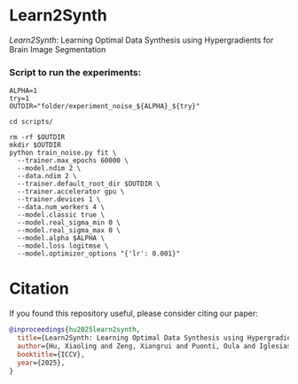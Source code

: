 # Learn2Synth
*Learn2Synth*: Learning Optimal Data Synthesis using Hypergradients for Brain Image Segmentation

### Script to run the experiments:

```
ALPHA=1
try=1
OUTDIR="folder/experiment_noise_${ALPHA}_${try}"

cd scripts/

rm -rf $OUTDIR
mkdir $OUTDIR
python train_noise.py fit \
  --trainer.max_epochs 60000 \
  --model.ndim 2 \
  --data.ndim 2 \
  --trainer.default_root_dir $OUTDIR \
  --trainer.accelerator gpu \
  --trainer.devices 1 \
  --data.num_workers 4 \
  --model.classic true \
  --model.real_sigma_min 0 \
  --model.real_sigma_max 0 \
  --model.alpha $ALPHA \
  --model.loss logitmse \
  --model.optimizer_options "{'lr': 0.001}"

```

# Citation
If you found this repository useful, please consider citing our paper:
```bibtex
@inproceedings{hu2025learn2synth,
  title={Learn2Synth: Learning Optimal Data Synthesis using Hypergradients for Brain Image Segmentation},
  author={Hu, Xiaoling and Zeng, Xiangrui and Puonti, Oula and Iglesias, Juan Eugenio and Fischl, Bruce and Balbastre, Ya{\"e}l},
  booktitle={ICCV},
  year={2025},
}